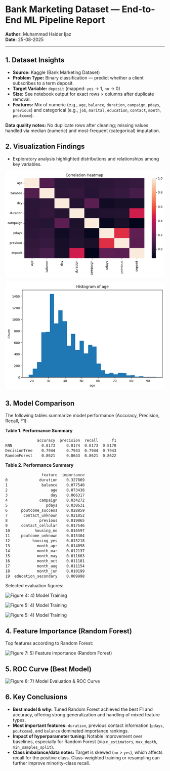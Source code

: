 # Bank Marketing Dataset — End-to-End ML Pipeline Report

**Author:** Muhammad Haider Ijaz  
**Date:** 25-08-2025

---


## 1. Dataset Insights

- **Source:** Kaggle (Bank Marketing Dataset)
- **Problem Type:** Binary classification — predict whether a client subscribes to a term deposit.
- **Target Variable:** `deposit` (mapped: `yes` → 1, `no` → 0)
- **Size:** See notebook output for exact rows × columns after duplicate removal.
- **Features:** Mix of numeric (e.g., `age`, `balance`, `duration`, `campaign`, `pdays`, `previous`) and categorical (e.g., `job`, `marital`, `education`, `contact`, `month`, `poutcome`).

**Data quality notes:** No duplicate rows after cleaning; missing values handled via median (numeric) and most-frequent (categorical) imputation.


## 2. Visualization Findings

- Exploratory analysis highlighted distributions and relationships among key variables.

![Figure 1: 2) Exploratory Data Analysis (EDA)](Images/img_01.png)

![Figure 2: 2) Exploratory Data Analysis (EDA)](Images/img_02.png)



## 3. Model Comparison

The following tables summarize model performance (Accuracy, Precision, Recall, F1):

**Table 1. Performance Summary**

```
              accuracy  precision  recall      f1
KNN             0.8173     0.8174  0.8173  0.8170
DecisionTree    0.7944     0.7943  0.7944  0.7943
RandomForest    0.8621     0.8643  0.8621  0.8622
```

**Table 2. Performance Summary**

```
                feature  importance
0              duration    0.327869
1               balance    0.077540
2                   age    0.073438
3                   day    0.066317
4              campaign    0.034272
5                 pdays    0.030631
6      poutcome_success    0.028859
7       contact_unknown    0.021852
8              previous    0.019865
9      contact_cellular    0.017546
10           housing_no    0.016597
11     poutcome_unknown    0.015304
12          housing_yes    0.015218
13            month_apr    0.014098
14            month_mar    0.012137
15            month_may    0.011663
16            month_oct    0.011181
17            month_aug    0.011154
18            month_jun    0.010199
19  education_secondary    0.009998
```

Selected evaluation figures:

![Figure 4: 4) Model Training](img_04.png)

![Figure 5: 4) Model Training](img_05.png)

![Figure 5: 4) Model Training](img_06.png)



## 4. Feature Importance (Random Forest)

Top features according to Random Forest:

![Figure 7: 5) Feature Importance (Random Forest)](img_07.png)



## 5. ROC Curve (Best Model)

![Figure 8: 7) Model Evaluation & ROC Curve](img_08.png)



## 6. Key Conclusions

- **Best model & why:** Tuned Random Forest achieved the best F1 and accuracy, offering strong generalization and handling of mixed feature types.
- **Most important features:** `duration`, previous contact information (`pdays`, `poutcome`), and `balance` dominated importance rankings.
- **Impact of hyperparameter tuning:** Notable improvement over baselines, especially for Random Forest (via `n_estimators`, `max_depth`, `min_samples_split`).
- **Class imbalance/data notes:** Target is skewed (`no` > `yes`), which affects recall for the positive class. Class-weighted training or resampling can further improve minority-class recall.
